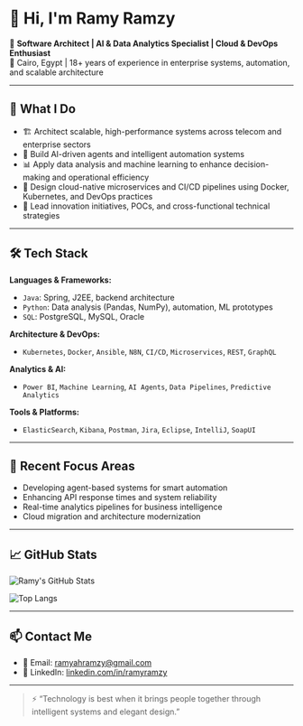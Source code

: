 # 👋 Hi, I'm Ramy Ramzy

🎯 **Software Architect | AI & Data Analytics Specialist | Cloud & DevOps Enthusiast**  
📍 Cairo, Egypt | 18+ years of experience in enterprise systems, automation, and scalable architecture

---

## 🔧 What I Do

- 🏗️ Architect scalable, high-performance systems across telecom and enterprise sectors  
- 🤖 Build AI-driven agents and intelligent automation systems  
- 📊 Apply data analysis and machine learning to enhance decision-making and operational efficiency  
- 🚀 Design cloud-native microservices and CI/CD pipelines using Docker, Kubernetes, and DevOps practices  
- 🧠 Lead innovation initiatives, POCs, and cross-functional technical strategies

---

## 🛠️ Tech Stack

**Languages & Frameworks:**  
- `Java`: Spring, J2EE, backend architecture  
- `Python`: Data analysis (Pandas, NumPy), automation, ML prototypes  
- `SQL`: PostgreSQL, MySQL, Oracle

**Architecture & DevOps:**  
- `Kubernetes`, `Docker`, `Ansible`, `N8N`, `CI/CD`, `Microservices`, `REST`, `GraphQL`

**Analytics & AI:**  
- `Power BI`, `Machine Learning`, `AI Agents`, `Data Pipelines`, `Predictive Analytics`

**Tools & Platforms:**  
- `ElasticSearch`, `Kibana`, `Postman`, `Jira`, `Eclipse`, `IntelliJ`, `SoapUI`

---

## 🧠 Recent Focus Areas

- Developing agent-based systems for smart automation  
- Enhancing API response times and system reliability  
- Real-time analytics pipelines for business intelligence  
- Cloud migration and architecture modernization

---

## 📈 GitHub Stats

![Ramy's GitHub Stats](https://github-readme-stats.vercel.app/api?username=your-github-username&show_icons=true&theme=tokyonight&hide=issues)

![Top Langs](https://github-readme-stats.vercel.app/api/top-langs/?username=your-github-username&layout=compact&theme=tokyonight)

---

## 📫 Contact Me

- 📧 Email: [ramyahramzy@gmail.com](mailto:ramyahramzy@gmail.com)  
- 💼 LinkedIn: [linkedin.com/in/ramyramzy](https://www.linkedin.com/in/ramyramzy)

---

> ⚡ “Technology is best when it brings people together through intelligent systems and elegant design.”

